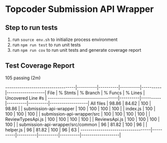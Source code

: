 # Topcoder Submission API Wrapper

## Step to run tests
1. run `source env.sh` to initialize process environment
2. run `npm run test` to run unit tests
3. run `npm run cov` to run unit tests and generate coverage report

## Test Coverage Report

  105 passing (2m)

-----------------------------------|----------|----------|----------|----------|-------------------|
File                               |  % Stmts | % Branch |  % Funcs |  % Lines | Uncovered Line #s |
-----------------------------------|----------|----------|----------|----------|-------------------|
All files                          |    98.86 |    84.62 |      100 |    98.86 |                   |
 submission-api-wrapper            |      100 |      100 |      100 |      100 |                   |
  index.js                         |      100 |      100 |      100 |      100 |                   |
 submission-api-wrapper/src        |      100 |      100 |      100 |      100 |                   |
  ReviewTypesApi.js                |      100 |      100 |      100 |      100 |                   |
  ReviewsApi.js                    |      100 |      100 |      100 |      100 |                   |
 submission-api-wrapper/src/common |       96 |    81.82 |      100 |       96 |                   |
  helper.js                        |       96 |    81.82 |      100 |       96 |                63 |
-----------------------------------|----------|----------|----------|----------|-------------------|

